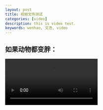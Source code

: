 ```yaml
---
layout: post
title: 视频文件测试
categories: [video]
description: this is video test.
keywords: wenhao, 文浩, video
---
```

## 如果动物都变胖：

<video controls="controls" src="https://f.video.weibocdn.com/TJeEhRlHlx07DXhPVxNe01041202qMuE0E010.mp4?label=mp4_720p&template=1280x720.25.0&trans_finger=721584770189073627c6ee9d880087b3&Expires=1591773109&ssig=S1JwVmcvNi&KID=unistore,video"></video>
